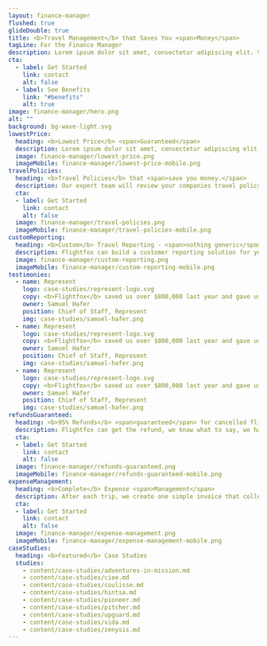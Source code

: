 ```yaml
---
layout: finance-manager
flushed: true
glideDouble: true
title: <b>Travel Management</b> that Saves You <span>Money</span>
tagLine: For the Finance Manager
description: Lorem ipsum dolor sit amet, consectetur adipiscing elit. Velit varius adipiscing aliquet magna tincidunt iaculis nam morbi. Augue fringilla.
cta:
  - label: Get Started
    link: contact
    alt: false
  - label: See Benefits
    link: "#benefits"
    alt: true
image: finance-manager/hero.png
alt: ""
background: bg-wave-light.svg
lowestPrice:
  heading: <b>Lowest Price</b> <span>Guaranteed</span>
  description: Lorem ipsum dolor sit amet, consectetur adipiscing elit, sed do eiusmod tempor incididunt ut labore et dolore magna aliqua. Ut enim ad minim veniam, quis nostrud.
  image: finance-manager/lowest-price.png
  imageMobile: finance-manager/lowest-price-mobile.png
travelPolicies:
  heading: <b>Travel Policies</b> that <span>save you money.</span>
  description: Our expert team will review your companies travel policy and condense it, as well as optimise it so that you take advantage of every opportunity to save on your travel budgets and expenses. We can rewrite your policy and mix and match flights and accomodation.
  cta:
  - label: Get Started
    link: contact
    alt: false
  image: finance-manager/travel-policies.png
  imageMobile: finance-manager/travel-policies-mobile.png
customReporting:
  heading: <b>Custom</b> Travel Reporting - <span>nothing generic</span> here.
  description: Flightfox can build a customer reporting solution for you so that you can view, track and manage all your company’s travel data in real-time for greater control.
  image: finance-manager/custom-reporting.png
  imageMobile: finance-manager/custom-reporting-mobile.png
testimonies:
  - name: Represent
    logo: case-studies/represent-logo.svg
    copy: <b>Flightfox</b> saved us over $800,000 last year and gave us peace of mind with their global support too.
    owner: Samuel Hafer
    position: Chief of Staff, Represent
    img: case-studies/samuel-hafer.png
  - name: Represent
    logo: case-studies/represent-logo.svg
    copy: <b>Flightfox</b> saved us over $800,000 last year and gave us peace of mind with their global support too.
    owner: Samuel Hafer
    position: Chief of Staff, Represent
    img: case-studies/samuel-hafer.png
  - name: Represent
    logo: case-studies/represent-logo.svg
    copy: <b>Flightfox</b> saved us over $800,000 last year and gave us peace of mind with their global support too.
    owner: Samuel Hafer
    position: Chief of Staff, Represent
    img: case-studies/samuel-hafer.png
refundsGuaranteed:
  heading: <b>95% Refunds</b> <span>guaranteed</span> for cancelled flights.
  description: Flightfox can get the refund, we know what to say, we have access to all the platinum lines (not the standard phone lines), straight to the decision maker.<br/>The airline sees that Flightfox we have made 1000s of bookings and give us priority, there are normally 7 hour phone cues, and we can wait that long cause we have 1000s refunds to request, this would not make sense for individual person booking travel - cashback for over 95% of customers.
  cta:
  - label: Get Started
    link: contact
    alt: false
  image: finance-manager/refunds-guaranteed.png
  imageMobile: finance-manager/refunds-guaranteed-mobile.png
expenseManagement:
  heading: <b>Complete</b> Expense <span>Management</span>
  description: After each trip, we create one simple invoice that collects all costs. No more manually tracking down invoices. Let your travel team focus on creating an unforgettable executive travel experience.
  cta:
  - label: Get Started
    link: contact
    alt: false
  image: finance-manager/expense-management.png
  imageMobile: finance-manager/expense-management-mobile.png
caseStudies:
  heading: <b>Featured</b> Case Studies
  studies:
    - content/case-studies/adventures-in-mission.md
    - content/case-studies/ciee.md
    - content/case-studies/coulisse.md
    - content/case-studies/hintsa.md
    - content/case-studies/pioneer.md
    - content/case-studies/pitcher.md
    - content/case-studies/upguard.md
    - content/case-studies/vida.md
    - content/case-studies/zenysis.md
---
```


